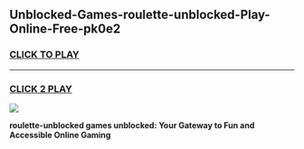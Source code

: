 
## Unblocked-Games-roulette-unblocked-Play-Online-Free-pk0e2
<h3>
<a href="https://premium76.site?title=roulette-unblocked&ref=26A">CLICK TO PLAY</a></h3>
<hr>

<h3>
<a href="https://premium76.site?title=roulette-unblocked&ref=26A">CLICK 2 PLAY</a>
  
</h3>

<a href="https://premium76.site?title=roulette-unblocked&ref=26A"><img src="https://clearcache.store/games.png"></a>


**roulette-unblocked games unblocked: Your Gateway to Fun and Accessible Online Gaming**
